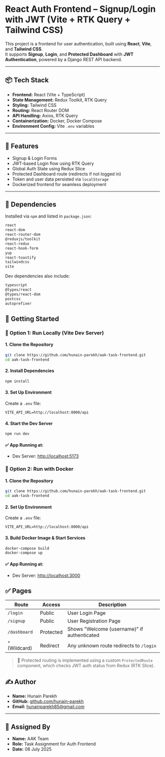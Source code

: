 # React Auth Frontend – Signup/Login with JWT (Vite + RTK Query + Tailwind CSS)

This project is a frontend for user authentication, built using **React**, **Vite**, and **Tailwind CSS**.  
It supports **Signup**, **Login**, and **Protected Dashboard** with **JWT Authentication**, powered by a Django REST API backend.

---

## 📦 Tech Stack

- **Frontend:** React (Vite + TypeScript)
- **State Management:** Redux Toolkit, RTK Query
- **Styling:** Tailwind CSS
- **Routing:** React Router DOM
- **API Handling:** Axios, RTK Query
- **Containerization:** Docker, Docker Compose
- **Environment Config:** Vite `.env` variables

---

## 📂 Features

- Signup & Login Forms
- JWT-based Login flow using RTK Query
- Global Auth State using Redux Slice
- Protected Dashboard route (redirects if not logged in)
- Token and user data persisted via `localStorage`
- Dockerized frontend for seamless deployment

---

## 🔧 Dependencies

Installed via `npm` and listed in `package.json`:

```txt
react
react-dom
react-router-dom
@reduxjs/toolkit
react-redux
react-hook-form
yup
react-toastify
tailwindcss
vite
```

Dev dependencies also include:

```txt
typescript
@types/react
@types/react-dom
postcss
autoprefixer
```

## 🚀 Getting Started

### 🔁 Option 1: Run Locally (Vite Dev Server)

#### 1. Clone the Repository

```bash
git clone https://github.com/hunain-parekh/aak-task-frontend.git
cd aak-task-frontend
```

#### 2. Install Dependencies

```bash
npm install
```

#### 3. Set Up Environment

Create a `.env` file:

```env
VITE_API_URL=http://localhost:8000/api
```

#### 4. Start the Dev Server

```bash
npm run dev
```

#### ✅ App Running at:

- Dev Server: [http://localhost:5173](http://localhost:5173)

### 🐳 Option 2: Run with Docker

#### 1. Clone the Repository

```bash
git clone https://github.com/hunain-parekh/aak-task-frontend.git
cd aak-task-frontend
```

#### 2. Set Up Environment

Create a `.env` file:

```env
VITE_API_URL=http://localhost:8000/api
```

#### 3. Build Docker Image & Start Services

```bash
docker-compose build
docker-compose up
```

#### ✅ App Running at:

- Dev Server: [http://localhost:3000](http://localhost:3000)

## ✅ Pages

| Route          | Access    | Description                                 |
| -------------- | --------- | ------------------------------------------- |
| `/login`       | Public    | User Login Page                             |
| `/signup`      | Public    | User Registration Page                      |
| `/dashboard`   | Protected | Shows "Welcome {username}" if authenticated |
| `*` (Wildcard) | Redirect  | Any unknown route redirects to `/login`     |

> 🔐 Protected routing is implemented using a custom `ProtectedRoute` component, which checks JWT auth status from Redux (RTK Slice).

## ✍️ Author

- **Name:** Hunain Parekh
- **GitHub:** [github.com/hunain-parekh](https://github.com/hunain-parekh)
- **Email:** hunainparekh85@gmail.com

---

## 📝 Assigned By

- **Name:** AAK Team
- **Role:** Task Assignment for Auth Frontend
- **Date:** 08 July 2025
